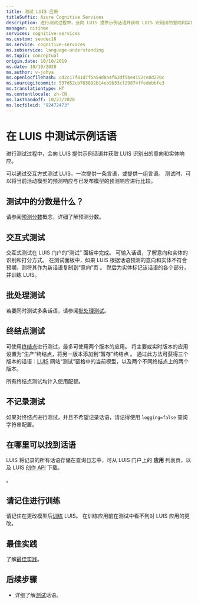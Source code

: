 ```yaml
---
title: 测试 LUIS 应用
titleSuffix: Azure Cognitive Services
description: 进行测试过程中，会向 LUIS 提供示例话语并获取 LUIS 识别出的意向和实体响应。
manager: nitinme
services: cognitive-services
ms.custom: seodec18
ms.service: cognitive-services
ms.subservice: language-understanding
ms.topic: conceptual
origin.date: 10/10/2019
ms.date: 10/19/2020
ms.author: v-johya
ms.openlocfilehash: cd2c17f81d7f5a54d8a4f63df5be4152ce8d270c
ms.sourcegitcommit: 537d52cb783892b14eb9b33cf29874ffedebbfe3
ms.translationtype: HT
ms.contentlocale: zh-CN
ms.lasthandoff: 10/23/2020
ms.locfileid: "92472473"
---
```

# <a name="testing-example-utterances-in-luis"></a>在 LUIS 中测试示例话语

进行测试过程中，会向 LUIS 提供示例话语并获取 LUIS 识别出的意向和实体响应。 

可以通过交互方式测试 LUIS，一次提供一条言语，或提供一组言语。 测试时，可以将当前活动模型的预测响应与已发布模型的预测响应进行比较。 

<a name="A-test-score"></a>
<a name="Score-all-intents"></a>
<a name="E-(exponent)-notation"></a>

## <a name="what-is-a-score-in-testing"></a>测试中的分数是什么？
请参阅[预测分数](luis-concept-prediction-score.md)概念，详细了解预测分数。

## <a name="interactive-testing"></a>交互式测试
交互式测试在 LUIS 门户的“测试”  面板中完成。 可输入话语，了解意向和实体的识别和打分方式。 在测试面板中，如果 LUIS 根据话语预测的意向和实体不符合预期，则将其作为新话语复制到“意向”页  。 然后为实体标记该话语的各个部分，并训练 LUIS。 

## <a name="batch-testing"></a>批处理测试
若要同时测试多条话语，请参阅[批处理测试](luis-concept-batch-test.md)。

## <a name="endpoint-testing"></a>终结点测试
可使用[终结点](luis-glossary.md#endpoint)进行测试，最多可使用两个版本的应用。 将主要或实时版本的应用设置为“生产”终结点，将另一版本添加到“暂存”终结点   。 通过此方法可获得三个版本的话语：[LUIS](luis-reference-regions.md) 网站“测试”窗格中的当前模型，以及两个不同终结点上的两个版本。 

所有终结点测试均计入使用配额。 

## <a name="do-not-log-tests"></a>不记录测试
如果对终结点进行测试，并且不希望记录话语，请记得使用 `logging=false` 查询字符串配置。

## <a name="where-to-find-utterances"></a>在哪里可以找到话语
LUIS 将记录的所有话语存储在查询日志中，可从 LUIS 门户上的 **应用** 列表页，以及 LUIS [创作 API](https://dev.cognitive.azure.cn/docs/services/5890b47c39e2bb17b84a55ff/operations/5890b47c39e2bb052c5b9c2f) 下载。 

 。 

## <a name="remember-to-train"></a>请记住进行训练
请记住在更改模型后[训练](luis-how-to-train.md) LUIS。 在训练应用前在测试中看不到对 LUIS 应用的更改。 

## <a name="best-practices"></a>最佳实践
了解[最佳实践](luis-concept-best-practices.md)。

## <a name="next-steps"></a>后续步骤

* 详细了解[测试](luis-interactive-test.md)话语。

